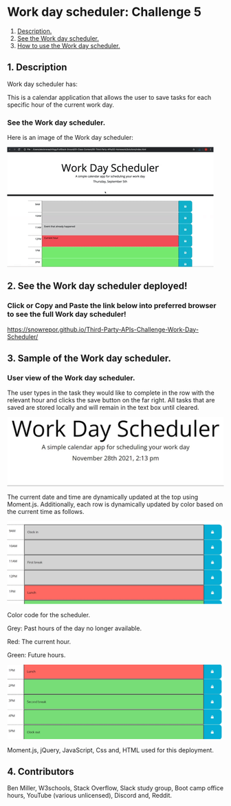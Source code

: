 # Work day scheduler: Challenge 5
1. [ Description. ](#desc)
2. [ See the Work day scheduler. ](#web-address)
3. [ How to use the Work day scheduler. ](#usage)

<a name="desc"></a>
## 1. Description

Work day scheduler has:

This is a calendar application that allows the user to save tasks for each specific hour of the current work day.

### See the Work day scheduler.

Here is an image of the Work day scheduler:

![Top-Page-Area](./images/demo.gif)
<!-- Demo image -->

<a name="web-address"></a>
## 2. See the Work day scheduler deployed!

### Click or Copy and Paste the link below into preferred browser to see the full Work day scheduler! 

https://snowrepor.github.io/Third-Party-APIs-Challenge-Work-Day-Scheduler/

<a name="usage"></a>
## 3. Sample of the Work day scheduler.

### User view of the Work day scheduler.

The user types in the task they would like to complete in the row with the relevant hour and clicks the save button on the far right. All tasks that are saved are stored locally and will remain in the text box until cleared.

![nav-menu](./images/Capture1.JPG?raw=true "Navigational Menu")

The current date and time are dynamically updated at the top using Moment.js. Additionally, each row is dynamically updated by color based on the current time as follows.

![nav-menu](./images/Capture2.JPG?raw=true "Navigational Menu")

Color code for the scheduler.

Grey: Past hours of the day no longer available.

Red: The current hour.

Green: Future hours.

![nav-menu](./images/Capture3.JPG?raw=true "Navigational Menu")

Moment.js, jQuery, JavaScript, Css and, HTML used for this deployment.

<a name="Built By"></a>
## 4. Contributors 
Ben Miller, W3schools, Stack Overflow, Slack study group, Boot camp office hours, YouTube (various unlicensed), Discord and, Reddit.